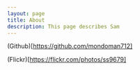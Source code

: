 ```yaml
---
layout: page
title: About
description: This page describes Sam
---
```

(Github)[https://github.com/mondoman712]

(Flickr)[https://flickr.com/photos/ss9679]
